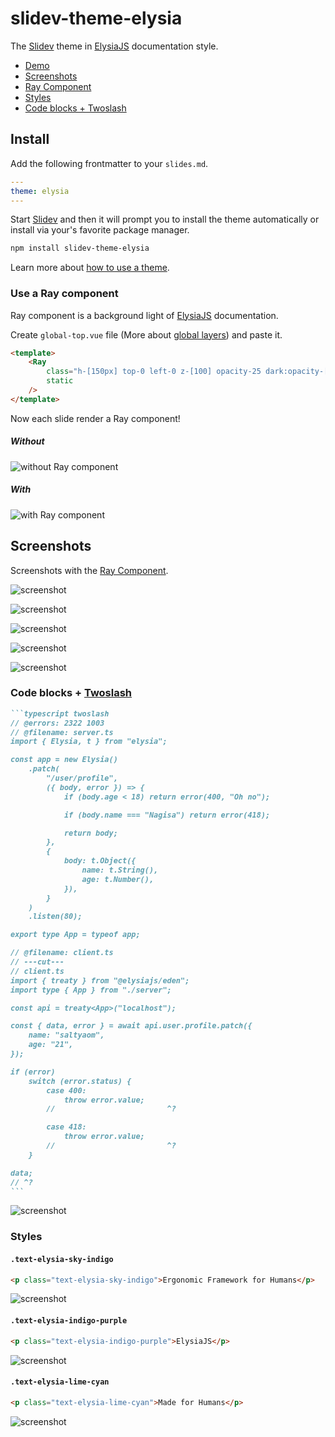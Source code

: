 # slidev-theme-elysia

The [Slidev](https://sli.dev/) theme in [ElysiaJS](https://elysiajs.com/) documentation style.

-   [Demo](https://kravetsone.github.io/slidev-theme-elysia/)
-   [Screenshots](#screenshots)
-   [Ray Component](#use-a-ray-component)
-   [Styles](#styles)
-   [Code blocks + Twoslash](#code-blocks--twoslash)

## Install

Add the following frontmatter to your `slides.md`.

```yaml
---
theme: elysia
---
```

Start [Slidev](https://sli.dev/) and then it will prompt you to install the theme automatically or install via your's favorite package manager.

```bash
npm install slidev-theme-elysia
```

Learn more about [how to use a theme](https://sli.dev/themes/use).

### Use a Ray component

Ray component is a background light of [ElysiaJS](https://elysiajs.com/) documentation.

Create `global-top.vue` file (More about [global layers](https://sli.dev/custom/global-layers)) and paste it.

```html
<template>
    <Ray
        class="h-[150px] top-0 left-0 z-[100] opacity-25 dark:opacity-[.55] pointer-events-none"
        static
    />
</template>
```

Now each slide render a Ray component!

##### Without

![without Ray component](./example-export/002.png)

##### With

![with Ray component](./example-export/003.png)

## Screenshots

Screenshots with the [Ray Component](#use-a-ray-component).

![screenshot](./example-export/001.png)

![screenshot](./example-export/003.png)

![screenshot](./example-export/004.png)

![screenshot](./example-export/005.png)

![screenshot](./example-export/006.png)

### Code blocks + [Twoslash](https://twoslash.netlify.app/)

````md
```typescript twoslash
// @errors: 2322 1003
// @filename: server.ts
import { Elysia, t } from "elysia";

const app = new Elysia()
    .patch(
        "/user/profile",
        ({ body, error }) => {
            if (body.age < 18) return error(400, "Oh no");

            if (body.name === "Nagisa") return error(418);

            return body;
        },
        {
            body: t.Object({
                name: t.String(),
                age: t.Number(),
            }),
        }
    )
    .listen(80);

export type App = typeof app;

// @filename: client.ts
// ---cut---
// client.ts
import { treaty } from "@elysiajs/eden";
import type { App } from "./server";

const api = treaty<App>("localhost");

const { data, error } = await api.user.profile.patch({
    name: "saltyaom",
    age: "21",
});

if (error)
    switch (error.status) {
        case 400:
            throw error.value;
        //                         ^?

        case 418:
            throw error.value;
        //                         ^?
    }

data;
// ^?
```
````

![screenshot](./example-export/007.png)

### Styles

#### `.text-elysia-sky-indigo`

```html
<p class="text-elysia-sky-indigo">Ergonomic Framework for Humans</p>
```

![screenshot](./example-export/008.png)

#### `.text-elysia-indigo-purple`

```html
<p class="text-elysia-indigo-purple">ElysiaJS</p>
```

![screenshot](./example-export/009.png)

#### `.text-elysia-lime-cyan`

```html
<p class="text-elysia-lime-cyan">Made for Humans</p>
```

![screenshot](./example-export/010.png)

